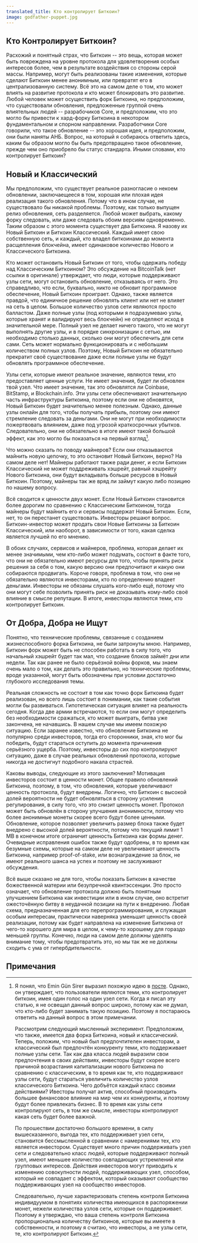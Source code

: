 ```yaml
---
translated_title: Кто контролирует Биткоин?
image: godfather-puppet.jpg
---
```


## Кто Контролирует Биткоин?

Расхожий и понятный страх, что Биткоин -- это вещь, которая может быть повреждена на уровне протокола для удовлетворения особых интересов более, чем в результате воздействия со стороны серой массы. Например, могут быть реализованы такие  изменения, которые сделают Биткоин менее анонимным, или превратят его в централизованную систему. Всё это на самом деле о том, кто может влиять на развитие протокола и кто может блокировать это развитие. Любой человек может осуществить форк Биткоина, но предположим, что существовали обновления, предложенные группой очень влиятельных людей -- разрабочиков Core, и предположим, что это могло бы привести к хард-форку Биткоина в некотором фундаментальном и спорном направлении. Разработчики Core говорили, что такое обновление -- это хорошая идея, и предположим, они были наняты АНБ. Вопрос, на который я собираюсь ответить здесь, каким бы образом могло бы быть предотвращено такое обновление, прежде чем оно приобрело бы статус стандарта. Иными словами, кто контролирует Биткоин?

## Новый и Классический

Мы предположим, что существует реальное разногласие о некоем обновлении, заключаещееся в том, хорошая или плохая идея реализация такого обновления. Потому что в ином случае, не существовало бы никакой проблемы. Поэтому, как только выпущен релиз обновления, сеть разделяется. Любой может выбрать, какому форку следовать, или даже следовать обоим версиям одновременно. Таким образом с этого момента существует два Биткоина. Я назову их Новый Биткоин и Биткоин Классический. Каждый имеет свою собственную сеть, и каждый, кто владел биткоинами до момента расщепления блокчейна, имеет одинаковое количество Нового и Классического Биткоина.

Кто может остановить Новый Биткоин от того, чтобы одержать победу над Классическим Биткоином? Это обсуждение на BitcoinTalk (нет ссылки в оригинале) утверждает, что люди, которые поддерживают узлы сети,  могут остановить обновление, отказываясь от него. Это справедливо, что если, буквально, никто не обновит программное обеспечение, Новый Биткоин проиграет. Однако, также является правдой, что единичное решение обновлять клиент или нет не влияет на сеть в целом. Большое количество узлов сети являются просто балластом. Даже полные узлы (под которыми я подразумеваю узлы, которые хранят и валидируют весь блокчейн) не определяют исход в значительной мере. Полный узел не делает ничего такого, что не могут выполнять другие узлы, и в порядке синхронизации с сетью, им необходимо столько данных, сколько они могут обеспечить для сети сами. Сеть может нормально функционировать и с небольшим количеством полных узлов. Поэтому, Новый Биткоин не обязательно прекратит своё существование даже если полные узлы не будут обновлять программное обеспечение.

Узлы сети, которые имеют реальное значение, являются теми, кто предоставляет ценные услуги. Не имеет значения, будет ли обновлен твой узел. Что имеет значение, так это обновлятся ли Coinbase, BitStamp, и Blockchain.info. Эти узлы сети обеспечивают значительную часть инфраструктуры Биткоина, поэтому если они не обновятся, Новый Биткоин будет значительно менее полезным. Однако, данные узлы онлайн для того, чтобы получать прибыль, поэтому они имеют стремление следовать за деньгами. Они не могут при необходимости пожертвовать влиянием, даже под угрозой краткосрочных убытков. Следовательно, они не обязательно в итоге имеют такой большой эффект, как это могло бы показаться на первый взгляд[^1].

Что можно сказать по поводу майнеров? Если они отказываются майнить новую цепочку, то это остановит Новый Биткоин, верно? На самом деле нет! Майнеры работают также ради денег, и если Биткоин Классический не может поддреживать хэшрейт, равный хэшрейту Нового Биткоина, они будут вкладывать больше ресурсов в Новый Биткоин. Поэтому, майнеры так же вряд ли займут какую либо позицию по нашему вопросу.

Всё сводится к ценности двух монет. Если Новый Биткоин становится более дорогим по сравнению с Классическим Биткоином, тогда майнеры будут майнить его и сервисы поддержат Новый Биткоин. Если, нет, то он перестанет существовать. Инвесторы решают вопрос. Биткоин-инвестор может продать свои Новые Биткоины за Биткоин Классический, или наоборот, в зависимости от того, какая сделка является лучшей по его мнению.

В обоих случаях, сервисов и майнеров, проблема, которая делает их менее значимыми, чем кто-либо может подумать, состоит в факте того, что они не обязательно имеют ресурсы для того, чтобы принять риск решения за себя о том, какую версию они предпочитают и какую они собираются продвигать. Короче говоря, проблема в том, что они не обязательно являются инвесторами, кто по определению владеет деньгами. Инвесторы не обязаны слушать кого-либо ещё, потому что они могут себе позволить принять риск не доказывать кому-либо своё влияние в смысле репутации. В итоге, инвесторы являются теми, кто контролирует Биткоин.

## От Добра, Добра не Ищут

Понятно, что технические проблемы, связанные с созданием жизнеспособного форка Биткоина, не были затронуты мною. Например, Биткоин форк может быть не способен работать в силу того, что начальный хэшрейт будет так мал, что создание блоков займёт дни или недели. Так как ранее не было серьёзной войны форков, мы знаем очень мало о том, как делать это правильно, но технические проблемы, вроде указанной, могут быть обозначены при условии достаточно глубокого исследования темы.

Реальная сложность не состоит в том как точно форк Биткоина будет реализован, но всего лишь состоит в понимании, как такие события могли бы развиваться. Гипотетическая ситуация влияет на реальность сегодня. Когда две армии встречаются, то если они могут определить без необходимости сражаться, кто может выиграть, битва уже закончена, не начавшись. В нашем случае мы имеем похожую ситуацию. Если заранее известно, что обновление Биткоина не популярно среди инвесторов, тогда его сторонники, зная, кто мог бы победить, будут стараться оступить до момента причинения серьёзного ущерба. Поэтому, инвесторы до сих пор контролируют ситуацию, даже в случае реальных обновлений протокола, которые никогда не достигнут подобного накала страстей.

Каковы выводы, следующие из этого заключения? Мотивация инвесторов состоит в ценности монет. Общее правило обновлений Биткоина, поэтому, в том, что обновления, которые увеличивают ценность протокола, будут внедрены. Логично, что Биткоин с высокой долей вероятности не будет обновляться в сторону усиления регулирования, в силу того, что это снизит ценность монет. Протокол может быть обновлён в сторону улучшения анонимности, потому что более анонимные монеты скорее всего будут более ценными. Обновление, которое позволяет увеличить размер блока также будет внедрено с высокой долей вероятности, потому что текущий лимит 1 MB в конечном итоге ограничит ценность Биткоина как формы денег. Очевидные исправления ошибок также будут одобрены, в то время как безумные схемы, которые на самом деле не увеличивают ценность Биткоина, например  proof-of-stake, или вознаграждение за блок, не имеют реального шанса на успех и поэтому не заслуживают обсуждения.

Всё выше сказано не для того, чтобы показать Биткоин в качестве божественной материи или безупречной квинтэссенции. Это просто означает, что обновление протокола должно быть понятным улучшением Биткоина как инвестиции или в ином случае, оно встретит ожесточённую битву в неудачной позиции на пути к внедрению. Любая схема, предназначенная для его перепрограммирования, и служащая особым интересам, практически наверняка уменьшит ценность своей реализации, потому как будет направлена на изменение Биткоина от чего-то хорошего для мира в целом, к чему-то хорошему для гораздо меньшей группы. Конечно, люди на самом деле должны уделять внимание тому, чтобы предотвратить это, но мы так же не должны сходить с ума от гипербдительности.

## Примечания

[^1]: Я понял, что Emin Gün Sirer выразил похожую идею в [посте](http://hackingdistributed.com/2014/06/19/bitcoin-and-voting-power/). Однако, он утверждает, что пользователи являются теми, кто контролирует биткоин, имея один голос на один узел сети. Когда я писал эту статью, я не освещал данный вопрос широко, потому как не думал, что кто-либо будет занимать такую позицию. Поэтому я постараюсь ответить на данный вопрос в этом примечании.

    Рассмотрим следующий мысленный эксперимент. Предположим, что также, имеется два форка Биткоина, новый и классический. Теперь, положим, что новый был предпочтителен инвесторам, а классический был предпочтён конкуренту теми, кто поддерживает полные узлы сети. Так как два класса людей выразили свои предпочтения в своих действиях, инвесторы будут скорее всего причиной возрастания капитализации нового Биткоина по сравнению с классическим, в то время как те, кто поддерживают узлы сети, будут стараться увеличить количество узлов классического Биткоина. Чего добъётся каждый класс своими действиями? Ивесторы получат актив, способный производить большее финансовое влияние на мир чем их конкуренты, и поэтому будут более привлекать бизнес. В то время как узлы сети контролируют сеть, в том же смысле, инвесторы контролируют какая сеть будет более важной.

    По прошествии достаточно большого времени, в силу вышесказанного, выгода тех, кто поддерживает узел сети, становится бессмысленной в сравнении с намерениями тех, кто является инвестором. Существует много причин поддерживать узел сети и следовательно класс людей, которые поддерживают полный узел, имеют меньшее количество совпадающих устремлений или групповых интересов. Действия инвесторов могут приводить к изменению совокупности людей, поддерживающих узел, способом, который не совпадает с эффектом, который оказывают сообщество поддерживающих узел на сообщество инвесторов.

    Следовательно, лучше характеризовать степень контроля Биткоина индивидуумом в понятиях количества имеющихся в распоряжении монет, нежели количества узлов сети, которые он поддерживает. Поэтому я утверждаю, что ваша степень контроля Биткоина пропорциональна количеству биткоинов, которые вы имеете в собственности, и поэтому я считаю, что инвесторы, а не узлы сети, те, кто контролируют Биткоин.
